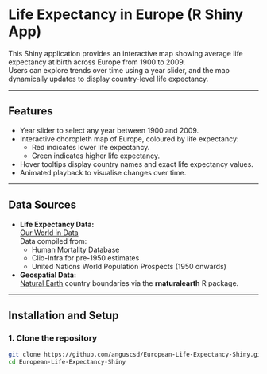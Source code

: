 # Life Expectancy in Europe (R Shiny App)

This Shiny application provides an interactive map showing average life expectancy at birth across Europe from 1900 to 2009.  
Users can explore trends over time using a year slider, and the map dynamically updates to display country-level life expectancy.

---

## Features
- Year slider to select any year between 1900 and 2009.
- Interactive choropleth map of Europe, coloured by life expectancy:
  - Red indicates lower life expectancy.
  - Green indicates higher life expectancy.
- Hover tooltips display country names and exact life expectancy values.
- Animated playback to visualise changes over time.

---

## Data Sources
- **Life Expectancy Data:**  
  [Our World in Data](https://ourworldindata.org/life-expectancy)  
  Data compiled from:
  - Human Mortality Database  
  - Clio-Infra for pre-1950 estimates  
  - United Nations World Population Prospects (1950 onwards)
- **Geospatial Data:**  
  [Natural Earth](https://www.naturalearthdata.com/) country boundaries via the **rnaturalearth** R package.

---

## Installation and Setup

### 1. Clone the repository
```bash
git clone https://github.com/anguscsd/European-Life-Expectancy-Shiny.git
cd European-Life-Expectancy-Shiny




